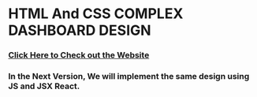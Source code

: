 # HTML And CSS COMPLEX DASHBOARD DESIGN

### [Click Here to Check out the Website](https://emadnazzal.github.io/HTML_CSS_9_COMPLEX_DASHBOARD/)

### In the Next Version, We will implement the same design using JS and JSX React.
